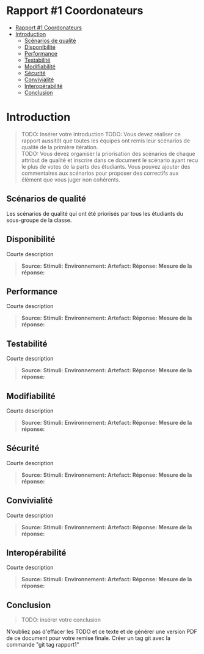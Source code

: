 # Rapport #1 Coordonateurs
- [Rapport #1 Coordonateurs](#rapport-1-coordonateurs)
- [Introduction](#introduction)
  - [Scénarios de qualité](#scénarios-de-qualité)
  - [Disponibilité](#disponibilité)
  - [Performance](#performance)
  - [Testabilité](#testabilité)
  - [Modifiabilité](#modifiabilité)
  - [Sécurité](#sécurité)
  - [Convivialité](#convivialité)
  - [Interopérabilité](#interopérabilité)
  - [Conclusion](#conclusion)
# Introduction
> TODO: Insérer votre introduction
> TODO: Vous devez réaliser ce rapport aussitôt que toutes les équipes ont remis leur scénarios de qualité de la primière itération.  
> TODO: Vous devez organiser la priorisation des scénarios de chaque attribut de qualité et inscrire dans ce document le scénario ayant recu le plus de votes de la parts des étudiants.  Vous pouvez ajouter des commentaires aux scénarios pour proposer des correctifs aux élément que vous juger non cohérents.
## Scénarios de qualité
Les scénarios de qualité qui ont été priorisés par tous les étudiants du sous-groupe de la classe.

## Disponibilité
Courte description
>**Source:** 
>**Stimuli:**
>**Environnement:**
>**Artefact:** 
>**Réponse:**
>**Mesure de la réponse:** 

## Performance
Courte description
>**Source:** 
>**Stimuli:**
>**Environnement:**
>**Artefact:** 
>**Réponse:**
>**Mesure de la réponse:** 

## Testabilité
Courte description
>**Source:** 
>**Stimuli:**
>**Environnement:**
>**Artefact:** 
>**Réponse:**
>**Mesure de la réponse:** 

## Modifiabilité
Courte description
>**Source:** 
>**Stimuli:**
>**Environnement:**
>**Artefact:** 
>**Réponse:**
>**Mesure de la réponse:** 

## Sécurité
Courte description
>**Source:** 
>**Stimuli:**
>**Environnement:**
>**Artefact:** 
>**Réponse:**
>**Mesure de la réponse:** 

## Convivialité
Courte description
>**Source:** 
>**Stimuli:**
>**Environnement:**
>**Artefact:** 
>**Réponse:**
>**Mesure de la réponse:** 

## Interopérabilité
Courte description
>**Source:** 
>**Stimuli:**
>**Environnement:**
>**Artefact:** 
>**Réponse:**
>**Mesure de la réponse:** 


## Conclusion
>TODO: insérer votre conclusion




N'oubliez pas d'effacer les TODO et ce texte et de générer une version PDF de ce document pour votre remise finale.
Créer un tag git avec la commande "git tag rapport1"

